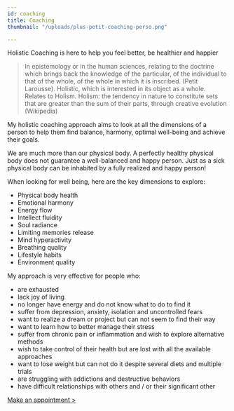 ```yaml
---
id: coaching
title: Coaching
thumbnail: "/uploads/plus-petit-coaching-perso.png"

---
```

Holistic Coaching is here to help you feel better, be healthier and happier

> In epistemology or in the human sciences, relating to the doctrine which brings back the knowledge of the particular, of the individual to that of the whole, of the whole in which it is inscribed. (Petit Larousse). Holistic, which is interested in its object as a whole. Relates to Holism. Holism: the tendency in nature to constitute sets that are greater than the sum of their parts, through creative evolution (Wikipedia)

My holistic coaching approach aims to look at all the dimensions of a person to help them find balance, harmony, optimal well-being and achieve their goals.

We are much more than our physical body. A perfectly healthy physical body does not guarantee a well-balanced and happy person. Just as a sick physical body can be inhabited by a fully realized and happy person!

When looking for well being, here are the key dimensions to explore:

* Physical body health
* Emotional harmony
* Energy flow
* Intellect fluidity
* Soul radiance
* Limiting memories release
* Mind hyperactivity
* Breathing quality
* Lifestyle habits
* Environment quality

My approach is very effective for people who:

* are exhausted
* lack joy of living
* no longer have energy and do not know what to do to find it
* suffer from depression, anxiety, isolation and uncontrolled fears
* want to realize a dream or project but can not seem to find their way
* want to learn how to better manage their stress
* suffer from chronic pain or inflammation and wish to explore alternative methods
* wish to take control of their health but are lost with all the available approaches
* want to lose weight but can not do it despite several diets and multiple trials
* are struggling with addictions and destructive behaviors
* have difficult relationships with others and / or their significant other

[Make an appointment >](https://www.gorendezvous.com/homepage/111690)